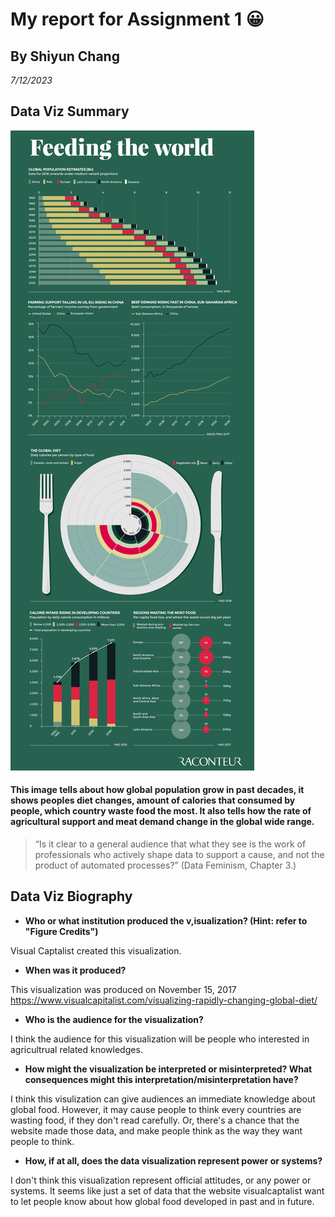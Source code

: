 # My report for Assignment 1	😀
## By Shiyun Chang
*7/12/2023*
## Data Viz Summary
![alt text](food.jpg)
####  This image tells about how global population grow in past decades, it shows peoples diet changes, amount of calories that consumed by people, which country waste food the most. It also tells how the rate of agricultural support and meat demand change in the global wide range.
>“Is it clear to a general audience that what they see is the work of professionals who actively shape data to support a cause, and not the product of automated processes?” (Data Feminism, Chapter 3.)
## Data Viz Biography
* **Who or what institution produced the v,isualization? (Hint: refer to "Figure Credits")**

Visual Captalist created this visualization.
* **When was it produced?**

This visualization was produced on November 15, 2017 https://www.visualcapitalist.com/visualizing-rapidly-changing-global-diet/
* **Who is the audience for the visualization?**

I think the audience for this visualization will be people who interested in agricultrual related knowledges.
* **How might the visualization be interpreted or misinterpreted? What consequences might this interpretation/misinterpretation have?**

I think this visulization can give audiences an immediate knowledge about global food. However, it may cause people to think every countries are wasting food, if they don't read carefully. Or, there's a chance that the website made those data, and make people think as the way they want people to think.
* **How, if at all, does the data visualization represent power or systems?**

I don't think this visualization represent official attitudes, or any power or systems. It seems like just a set of data that the website visualcaptalist want to let people know about how global food developed in past and in future.
